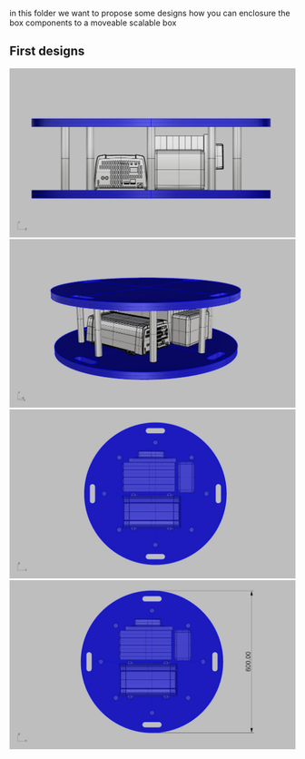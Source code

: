 in this folder we want to propose some designs how you can enclosure the box components to a moveable scalable box

## First designs
![pic1](/design_proposal/25434385_1713754665349127_1018639621_o.jpg)
![pic2](/design_proposal/25435157_1713754608682466_1531808034_o.jpg)
![pic3](/design_proposal/25435320_1713755398682387_1962193724_o.jpg)
![pic3](/design_proposal/25440984_1713756008682326_318103962_o.jpg)
